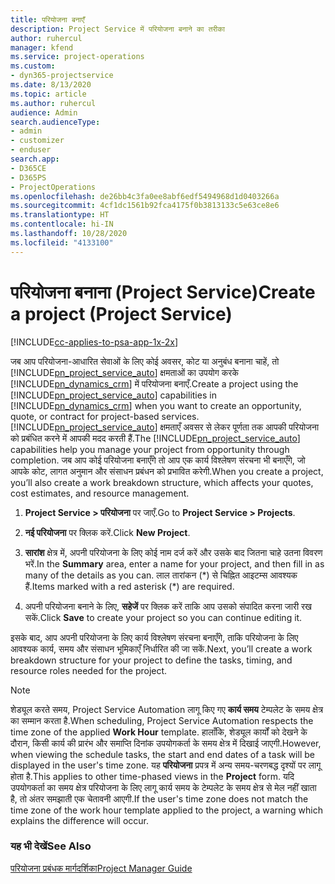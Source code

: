 ```yaml
---
title: परियोजना बनाएँ
description: Project Service में परियोजना बनाने का तरीका
author: ruhercul
manager: kfend
ms.service: project-operations
ms.custom:
- dyn365-projectservice
ms.date: 8/13/2020
ms.topic: article
ms.author: ruhercul
audience: Admin
search.audienceType:
- admin
- customizer
- enduser
search.app:
- D365CE
- D365PS
- ProjectOperations
ms.openlocfilehash: de26bb4c3fa0ee8abf6edf5494968d1d0403266a
ms.sourcegitcommit: 4cf1dc1561b92fca4175f0b3813133c5e63ce8e6
ms.translationtype: HT
ms.contentlocale: hi-IN
ms.lasthandoff: 10/28/2020
ms.locfileid: "4133100"
---
```

# <a name="create-a-project-project-service"></a><span data-ttu-id="558c6-103">परियोजना बनाना (Project Service)</span><span class="sxs-lookup"><span data-stu-id="558c6-103">Create a project (Project Service)</span></span>

[!INCLUDE[cc-applies-to-psa-app-1x-2x](../includes/cc-applies-to-psa-app-1x-2x.md)]

<span data-ttu-id="558c6-104">जब आप परियोजना-आधारित सेवाओं के लिए कोई अवसर, कोट या अनुबंध बनाना चाहें, तो [!INCLUDE[pn_project_service_auto](../includes/pn-project-service-auto.md)] क्षमताओं का उपयोग करके [!INCLUDE[pn_dynamics_crm](../includes/pn-dynamics-crm.md)] में परियोजना बनाएँ.</span><span class="sxs-lookup"><span data-stu-id="558c6-104">Create a project using the [!INCLUDE[pn_project_service_auto](../includes/pn-project-service-auto.md)] capabilities in [!INCLUDE[pn_dynamics_crm](../includes/pn-dynamics-crm.md)] when you want to create an opportunity, quote, or contract for project-based services.</span></span> <span data-ttu-id="558c6-105">[!INCLUDE[pn_project_service_auto](../includes/pn-project-service-auto.md)] क्षमताएँ अवसर से लेकर पूर्णता तक आपकी परियोजना को प्रबंधित करने में आपकी मदद करती हैं.</span><span class="sxs-lookup"><span data-stu-id="558c6-105">The [!INCLUDE[pn_project_service_auto](../includes/pn-project-service-auto.md)] capabilities help you manage your project from opportunity through completion.</span></span> <span data-ttu-id="558c6-106">जब आप कोई परियोजना बनाएँगे तो आप एक कार्य विश्लेषण संरचना भी बनाएँगे, जो आपके कोट, लागत अनुमान और संसाधन प्रबंधन को प्रभावित करेगी.</span><span class="sxs-lookup"><span data-stu-id="558c6-106">When you create a project, you’ll also create a work breakdown structure, which affects your quotes, cost estimates, and resource management.</span></span>  
  
1.  <span data-ttu-id="558c6-107">**Project Service > परियोजना** पर जाएँ.</span><span class="sxs-lookup"><span data-stu-id="558c6-107">Go to **Project Service > Projects**.</span></span>  
  
2.  <span data-ttu-id="558c6-108">**नई परियोजना** पर क्लिक करें.</span><span class="sxs-lookup"><span data-stu-id="558c6-108">Click **New Project**.</span></span>  
  
3.  <span data-ttu-id="558c6-109">**सारांश** क्षेत्र में, अपनी परियोजना के लिए कोई नाम दर्ज करें और उसके बाद जितना चाहे उतना विवरण भरें.</span><span class="sxs-lookup"><span data-stu-id="558c6-109">In the **Summary** area, enter a name for your project, and then fill in as many of the details as you can.</span></span> <span data-ttu-id="558c6-110">लाल तारांकन (\*) से चिह्नित आइटम्स आवश्यक हैं.</span><span class="sxs-lookup"><span data-stu-id="558c6-110">Items marked with a red asterisk (\*) are required.</span></span>  
  
4.  <span data-ttu-id="558c6-111">अपनी परियोजना बनाने के लिए, **सहेजें** पर क्लिक करें ताकि आप उसको संपादित करना जारी रख सकें.</span><span class="sxs-lookup"><span data-stu-id="558c6-111">Click **Save** to create your project so you can continue editing it.</span></span>  
  
<span data-ttu-id="558c6-112">इसके बाद, आप अपनी परियोजना के लिए कार्य विश्लेषण संरचना बनाएँगे, ताकि परियोजना के लिए आवश्यक कार्य, समय और संसाधन भूमिकाएँ निर्धारित की जा सकें.</span><span class="sxs-lookup"><span data-stu-id="558c6-112">Next, you’ll create a work breakdown structure for your project to define the tasks, timing, and resource roles needed for the project.</span></span>  

> [!NOTE]
> <span data-ttu-id="558c6-113">शेड्यूल करते समय, Project Service Automation लागू किए गए **कार्य समय** टेम्पलेट के समय क्षेत्र का सम्मान करता है.</span><span class="sxs-lookup"><span data-stu-id="558c6-113">When scheduling, Project Service Automation respects the time zone of the applied **Work Hour** template.</span></span> <span data-ttu-id="558c6-114">हालाँकि, शेड्यूल कार्यों को देखने के दौरान, किसी कार्य की प्रारंभ और समाप्ति दिनांक उपयोगकर्ता के समय क्षेत्र में दिखाई जाएगी.</span><span class="sxs-lookup"><span data-stu-id="558c6-114">However, when viewing the schedule tasks, the start and end dates of a task will be displayed in the user's time zone.</span></span> <span data-ttu-id="558c6-115">यह **परियोजना** प्रपत्र में अन्य समय-चरणबद्ध दृश्यों पर लागू होता है.</span><span class="sxs-lookup"><span data-stu-id="558c6-115">This applies to other time-phased views in the **Project** form.</span></span> <span data-ttu-id="558c6-116">यदि उपयोगकर्ता का समय क्षेत्र परियोजना के लिए लागू कार्य समय के टेम्पलेट के समय क्षेत्र से मेल नहीं खाता है, तो अंतर समझाती एक चेतावनी आएगी.</span><span class="sxs-lookup"><span data-stu-id="558c6-116">If the user's time zone does not match the time zone of the work hour template applied to the project, a warning which explains the difference will occur.</span></span> 
  
### <a name="see-also"></a><span data-ttu-id="558c6-117">यह भी देखें</span><span class="sxs-lookup"><span data-stu-id="558c6-117">See Also</span></span>  
 [<span data-ttu-id="558c6-118">परियोजना प्रबंधक मार्गदर्शिका</span><span class="sxs-lookup"><span data-stu-id="558c6-118">Project Manager Guide</span></span>](../psa/project-manager-guide.md)
